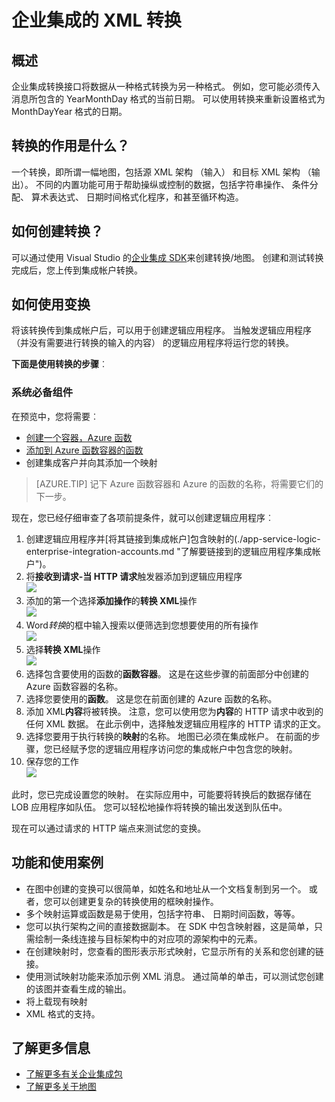<properties 
    pageTitle="企业集成包概述 |Microsoft Azure 应用程序服务 |Microsoft Azure" 
    description="使用企业集成包的功能以实现使用 Microsoft Azure 应用程序服务的业务流程和集成方案" 
    services="logic-apps" 
    documentationCenter=".net,nodejs,java"
    authors="msftman" 
    manager="erikre" 
    editor="cgronlun"/>

<tags 
    ms.service="logic-apps" 
    ms.workload="integration" 
    ms.tgt_pltfrm="na" 
    ms.devlang="na" 
    ms.topic="article" 
    ms.date="07/08/2016" 
    ms.author="deonhe"/>

# <a name="enterprise-integration-with-xml-transforms"></a>企业集成的 XML 转换

## <a name="overview"></a>概述
企业集成转换接口将数据从一种格式转换为另一种格式。 例如，您可能必须传入消息所包含的 YearMonthDay 格式的当前日期。 可以使用转换来重新设置格式为 MonthDayYear 格式的日期。

## <a name="what-does-a-transform-do"></a>转换的作用是什么？
一个转换，即所谓一幅地图，包括源 XML 架构 （输入） 和目标 XML 架构 （输出）。 不同的内置功能可用于帮助操纵或控制的数据，包括字符串操作、 条件分配、 算术表达式、 日期时间格式化程序，和甚至循环构造。

## <a name="how-to-create-a-transform"></a>如何创建转换？
可以通过使用 Visual Studio 的[企业集成 SDK](https://aka.ms/vsmapsandschemas)来创建转换/地图。 创建和测试转换完成后，您上传到集成帐户转换。 

## <a name="how-to-use-a-transform"></a>如何使用变换
将该转换传到集成帐户后，可以用于创建逻辑应用程序。 当触发逻辑应用程序 （并没有需要进行转换的输入的内容） 的逻辑应用程序将运行您的转换。

**下面是使用转换的步骤**︰

### <a name="prerequisites"></a>系统必备组件 
在预览中，您将需要︰  

-  [创建一个容器，Azure 函数](https://ms.portal.azure.com/#create/Microsoft.FunctionApp "创建一个容器，Azure 函数")  
-  [添加到 Azure 函数容器的函数](https://portal.azure.com/#create/Microsoft.Template/uri/https%3A%2F%2Fraw.githubusercontent.com%2FAzure%2Fazure-quickstart-templates%2Fmaster%2F201-logic-app-transform-function%2Fazuredeploy.json "此模板可创建带有转换功能在逻辑应用程序集成方案中使用的基于 webhook C# azure 函数")    
-  创建集成客户并向其添加一个映射  

>[AZURE.TIP] 记下 Azure 函数容器和 Azure 的函数的名称，将需要它们的下一步。  

现在，您已经仔细审查了各项前提条件，就可以创建逻辑应用程序︰  

1. 创建逻辑应用程序并[将其链接到集成帐户]包含映射的(./app-service-logic-enterprise-integration-accounts.md "了解要链接到的逻辑应用程序集成帐户")。
2. 将**接收到请求-当 HTTP 请求**触发器添加到逻辑应用程序  
![](./media/app-service-logic-enterprise-integration-transforms/transform-1.png)    
3. 添加的第一个选择**添加操作**的**转换 XML**操作   
![](./media/app-service-logic-enterprise-integration-transforms/transform-2.png)   
4. Word*转换*的框中输入搜索以便筛选到您想要使用的所有操作  
![](./media/app-service-logic-enterprise-integration-transforms/transform-3.png)  
5. 选择**转换 XML**操作   
![](./media/app-service-logic-enterprise-integration-transforms/transform-4.png)  
6. 选择包含要使用的函数的**函数容器**。 这是在这些步骤的前面部分中创建的 Azure 函数容器的名称。
7. 选择您要使用的**函数**。 这是您在前面创建的 Azure 函数的名称。
8. 添加 XML**内容**将被转换。 注意，您可以使用您为**内容**的 HTTP 请求中收到的任何 XML 数据。 在此示例中，选择触发逻辑应用程序的 HTTP 请求的正文。
9. 选择您要用于执行转换的**映射**的名称。 地图已必须在集成帐户。 在前面的步骤，您已经赋予您的逻辑应用程序访问您的集成帐户中包含您的映射。
10. 保存您的工作  
![](./media/app-service-logic-enterprise-integration-transforms/transform-5.png) 

此时，您已完成设置您的映射。 在实际应用中，可能要将转换后的数据存储在 LOB 应用程序如队伍。 您可以轻松地操作将转换的输出发送到队伍中。 

现在可以通过请求的 HTTP 端点来测试您的变换。  

## <a name="features-and-use-cases"></a>功能和使用案例

- 在图中创建的变换可以很简单，如姓名和地址从一个文档复制到另一个。 或者，您可以创建更复杂的转换使用的框映射操作。  
- 多个映射运算或函数是易于使用，包括字符串、 日期时间函数，等等。  
- 您可以执行架构之间的直接数据副本。 在 SDK 中包含映射器，这是简单，只需绘制一条线连接与目标架构中的对应项的源架构中的元素。  
- 在创建映射时，您查看的图形表示形式映射，它显示所有的关系和您创建的链接。
- 使用测试映射功能来添加示例 XML 消息。 通过简单的单击，可以测试您创建的该图并查看生成的输出。  
- 将上载现有映射  
- XML 格式的支持。


## <a name="learn-more"></a>了解更多信息
- [了解更多有关企业集成包](./app-service-logic-enterprise-integration-overview.md "了解企业集成包")  
- [了解更多关于地图](./app-service-logic-enterprise-integration-maps.md "了解企业集成映射")  
 